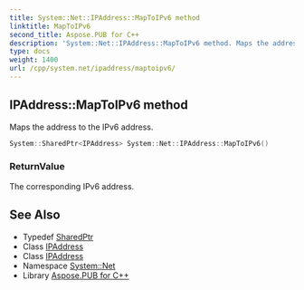 ```yaml
---
title: System::Net::IPAddress::MapToIPv6 method
linktitle: MapToIPv6
second_title: Aspose.PUB for C++
description: 'System::Net::IPAddress::MapToIPv6 method. Maps the address to the IPv6 address in C++.'
type: docs
weight: 1400
url: /cpp/system.net/ipaddress/maptoipv6/
---
```

## IPAddress::MapToIPv6 method


Maps the address to the IPv6 address.

```cpp
System::SharedPtr<IPAddress> System::Net::IPAddress::MapToIPv6()
```


### ReturnValue

The corresponding IPv6 address.

## See Also

* Typedef [SharedPtr](../../../system/sharedptr/)
* Class [IPAddress](../)
* Class [IPAddress](../)
* Namespace [System::Net](../../)
* Library [Aspose.PUB for C++](../../../)
